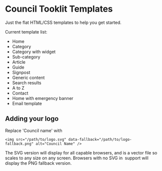 Council Tooklit Templates
=========

Just the flat HTML/CSS templates to help you get started.

Current template list: 

- Home
- Category
- Category with widget
- Sub-category
- Article
- Guide
- Signpost
- Generic content
- Search results
- A to Z
- Contact
- Home with emergency banner
- Email template


## Adding your logo

Replace 'Council name' with 

	<img src="/path/to/logo.svg" data-fallback="/path/to/logo-fallback.png" alt="Council Name" />
	
The SVG version will display for all capable browsers, and is a vector file so scales to any size on any screen. Browsers with no SVG in <img> support will display the PNG fallback version.